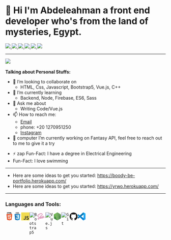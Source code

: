 # 👋 Hi I'm Abdeleahman a front end developer who's from the land of mysteries, Egypt.

<p>
<a href="mailto:abdelrahmanatefalibe@gmail.com?subject=[GitHub]%20Let's Chat&body=Hi Boody-BE%2C%0A%0AI wanted to ask you about ...">
    <img src="https://img.shields.io/badge/Tool-Vs code-269BEA"/>
      <img src="https://img.shields.io/badge/Framework-React.js-269BEA"/>
    <img src="https://img.shields.io/badge/Framework-Vue.js-42d39"/>
    <img src="https://img.shields.io/badge/OS-Windo-4FB1F3"/>
     <img src="https://img.shields.io/badge/OS-Ubuntu-F15126"/>
    <img src="https://img.shields.io/badge/Ask%20me-anything-ff1e56.svg"/></a>
</p>

---

![](https://res.cloudinary.com/dirbnpgsp/image/upload/v1644890811/img_zmqm8s.png)

**Talking about Personal Stuffs:**

- 👯 I’m looking to collaborate on 
  - HTML, Css, Javascript, Bootstrap5, Vue.js, C++
- 🌱 I’m currently learning 
  - Backend, Node, Firebase, ES6, Sass
- 💬 Ask me about 
  - Writing Code/Vue.js
- 📫 How to reach me: 
  - <a href="abdelrahmanatefalibe@gmail.com ">Email</a>
  - phone: +20 1270951250 
  - <a href="[mailto:abdelrahmanatefalibe@gmail.com?subject=[GitHub]%20Let's Chat&body=Hi Boody-BE%2C%0A%0AI wanted to ask you about ...](https://www.instagram.com/boody_04/)">Instagram</a>
- 💬 computer I’m currently working on Fantasy API, feel free to reach out to me to give it a try
 * ⚡ zap Fun-Fact: I have a degree in Electrical Engineering
 *  Fun-Fact: I love swimming
 
---

* Here are some ideas to get you started: https://boody-be-portfolio.herokuapp.com/
* Here are some ideas to get you started: https://yrwo.herokuapp.com/

---

### Languages and Tools:

<code><img align="left" alt="HTML5" width="5%" src="https://raw.githubusercontent.com/github/explore/80688e429a7d4ef2fca1e82350fe8e3517d3494d/topics/html/html.png" /></code>
<code><img align="left" alt="CSS3" width="5%" src="https://raw.githubusercontent.com/github/explore/80688e429a7d4ef2fca1e82350fe8e3517d3494d/topics/css/css.png" /></code>
<code><img align="left" alt="JavaScript" width="5%" src="https://raw.githubusercontent.com/github/explore/80688e429a7d4ef2fca1e82350fe8e3517d3494d/topics/javascript/javascript.png" /></code>
<code><img align="left" alt="Bootstrap5" width="5%" src="https://bootstrap.rtlcss.com/docs/4.5/assets/brand/bootstrap-social.png" /></code>
<code><img align="left" alt="Sass" width="5%" src="https://raw.githubusercontent.com/github/explore/80688e429a7d4ef2fca1e82350fe8e3517d3494d/topics/sass/sass.png" /></code>
<code><img align="left" alt="Vue.js" width="5%" src="https://encrypted-tbn0.gstatic.com/images?q=tbn:ANd9GcTEWTYIVbQlC9W04eYSCHJdSVhzYrklZ3D3ZYHzWXuCIMG3fYrsVQQY1SOWU3HfhT6esfg&usqp=CAU" /></code>
<code><img align="left" alt="Node.js" width="5%" src="https://raw.githubusercontent.com/github/explore/80688e429a7d4ef2fca1e82350fe8e3517d3494d/topics/nodejs/nodejs.png" /></code>
<code><img align="left" alt="Git" width="5%" src="https://qph.fs.quoracdn.net/main-qimg-728ff5a8e44d74cd0f2359ef0a9ec88a" /></code>
<code><img align="left" alt="GitHub" width="5%" src="https://raw.githubusercontent.com/github/explore/78df643247d429f6cc873026c0622819ad797942/topics/github/github.png" /></code>
<code><img align="left" alt="Visual Studio Code" width="5%" src="https://raw.githubusercontent.com/github/explore/80688e429a7d4ef2fca1e82350fe8e3517d3494d/topics/visual-studio-code/visual-studio-code.png" /></code>
